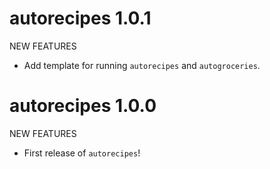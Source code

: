 # autorecipes 1.0.1

NEW FEATURES

* Add template for running `autorecipes` and `autogroceries`. 

# autorecipes 1.0.0

NEW FEATURES

* First release of `autorecipes`!
